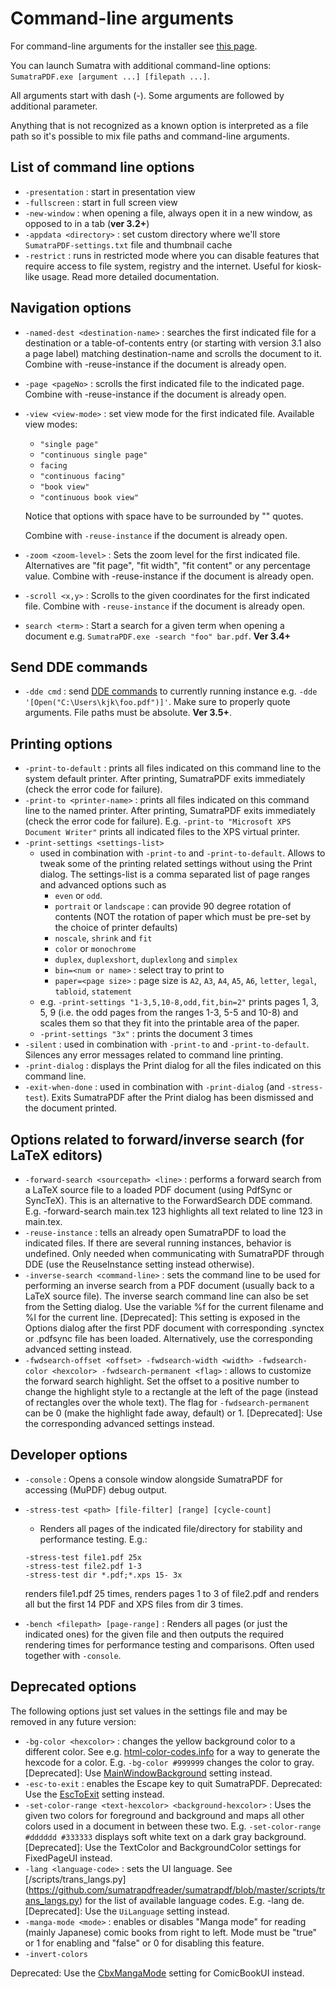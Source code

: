 # Command-line arguments

For command-line arguments for the installer see [this page](Installer-cmd-line-arguments.md).

You can launch Sumatra with additional command-line options: `SumatraPDF.exe [argument ...] [filepath ...]`.

All arguments start with dash (-). Some arguments are followed by additional parameter.

Anything that is not recognized as a known option is interpreted as a file path so it's possible to mix file paths and command-line arguments.

## List of command line options

- `-presentation` : start in presentation view
- `-fullscreen` : start in full screen view
- `-new-window` : when opening a file, always open it in a new window, as opposed to in a tab (**ver 3.2+**)
- `-appdata <directory>` : set custom directory where we'll store `SumatraPDF-settings.txt` file and thumbnail cache
- `-restrict` : runs in restricted mode where you can disable features that require access to file system, registry and the internet. Useful for kiosk-like usage. Read more detailed documentation.

## Navigation options

- `-named-dest <destination-name>` : searches the first indicated file for a destination or a table-of-contents entry (or starting with version 3.1 also a page label) matching destination-name and scrolls the document to it. Combine with -reuse-instance if the document is already open.
- `-page <pageNo>` : scrolls the first indicated file to the indicated page. Combine with -reuse-instance if the document is already open.
- `-view <view-mode>` : set view mode for the first indicated file. Available view modes:
    - `"single page"`
    - `"continuous single page"`
    - `facing`
    - `"continuous facing"`
    - `"book view"`
    - `"continuous book view"`
    
     Notice that options with space have to be surrounded by "" quotes.
    
    Combine with `-reuse-instance` if the document is already open.
    
- `-zoom <zoom-level>` : Sets the zoom level for the first indicated file. Alternatives are "fit page", "fit width", "fit content" or any percentage value. Combine with -reuse-instance if the document is already open.
- `-scroll <x,y>` : Scrolls to the given coordinates for the first indicated file. Combine with `-reuse-instance` if the document is already open.
- `search <term>` : Start a search for a given term when opening a document e.g. `SumatraPDF.exe -search "foo" bar.pdf`. **Ver 3.4+**

## Send DDE commands

- `-dde cmd` : send [DDE commands](DDE-Commands.md) to currently running instance e.g. `-dde '[Open("C:\Users\kjk\foo.pdf")]'`. Make sure to properly quote arguments. File paths must be absolute. **Ver 3.5+**.

## Printing options

- `-print-to-default` : prints all files indicated on this command line to the system default printer. After printing, SumatraPDF exits immediately (check the error code for failure).
- `-print-to <printer-name>` : prints all files indicated on this command line to the named printer. After printing, SumatraPDF exits immediately (check the error code for failure). E.g. `-print-to "Microsoft XPS Document Writer"` prints all indicated files to the XPS virtual printer.
- `-print-settings <settings-list>`
    - used in combination with `-print-to` and `-print-to-default`. Allows to tweak some of the printing related settings without using the Print dialog. The settings-list is a comma separated list of page ranges and advanced options such as
        - `even` or `odd`.
        - `portrait` or `landscape` : can provide 90 degree rotation of contents (NOT the rotation of paper which must be pre-set by the choice of printer defaults)
        - `noscale`, `shrink` and `fit`
        - `color` or `monochrome`
        - `duplex`, `duplexshort`, `duplexlong` and `simplex`
        - `bin=<num or name>` : select tray to print to
        - `paper=<page size>` : page size is `A2`, `A3`, `A4`, `A5`, `A6`, `letter`, `legal`, `tabloid`, `statement`
    - e.g. `-print-settings "1-3,5,10-8,odd,fit,bin=2"` prints pages 1, 3, 5, 9 (i.e. the odd pages from the ranges 1-3, 5-5 and 10-8) and scales them so that they fit into the printable area of the paper.
    - `-print-settings "3x"` : prints the document 3 times
- `-silent` : used in combination with `-print-to` and `-print-to-default`. Silences any error messages related to command line printing.
- `-print-dialog` : displays the Print dialog for all the files indicated on this command line.
- `-exit-when-done` : used in combination with `-print-dialog` (and `-stress-test`). Exits SumatraPDF after the Print dialog has been dismissed and the document printed.

## Options related to forward/inverse search (for LaTeX editors)

- `-forward-search <sourcepath> <line>` : performs a forward search from a LaTeX source file to a loaded PDF document (using PdfSync or SyncTeX). This is an alternative to the ForwardSearch DDE command. E.g. -forward-search main.tex 123 highlights all text related to line 123 in main.tex.
- `-reuse-instance` : tells an already open SumatraPDF to load the indicated files. If there are several running instances, behavior is undefined. Only needed when communicating with SumatraPDF through DDE (use the ReuseInstance setting instead otherwise).
- `-inverse-search <command-line>` : sets the command line to be used for performing an inverse search from a PDF document (usually back to a LaTeX source file). The inverse search command line can also be set from the Setting dialog. Use the variable %f for the current filename and %l for the current line.
[Deprecated]: This setting is exposed in the Options dialog after the first PDF document with corresponding .synctex or .pdfsync file has been loaded. Alternatively, use the corresponding advanced setting instead.
- `-fwdsearch-offset <offset> -fwdsearch-width <width> -fwdsearch-color <hexcolor> -fwdsearch-permanent <flag>` : allows to customize the forward search highlight. Set the offset to a positive number to change the highlight style to a rectangle at the left of the page (instead of rectangles over the whole text). The flag for `-fwdsearch-permanent` can be 0 (make the highlight fade away, default) or 1.
[Deprecated]: Use the corresponding advanced settings instead.

## Developer options

- `-console` : Opens a console window alongside SumatraPDF for accessing (MuPDF) debug output.
- `-stress-test <path> [file-filter] [range] [cycle-count]`
    - Renders all pages of the indicated file/directory for stability and performance testing. E.g.:
    
    ```
    -stress-test file1.pdf 25x
    -stress-test file2.pdf 1-3
    -stress-test dir *.pdf;*.xps 15- 3x
    ```
    
    renders file1.pdf 25 times, renders pages 1 to 3 of file2.pdf and renders all but the first 14 PDF and XPS files from dir 3 times.
    
- `-bench <filepath> [page-range]` : Renders all pages (or just the indicated ones) for the given file and then outputs the required rendering times for performance testing and comparisons. Often used together with `-console`.

## Deprecated options

The following options just set values in the settings file and may be removed in any future version:

- `-bg-color <hexcolor>` : changes the yellow background color to a different color. See e.g. [html-color-codes.info](https://html-color-codes.info/) for a way to generate the hexcode for a color. E.g. `-bg-color #999999` changes the color to gray.
[Deprecated]: Use [MainWindowBackground](https://www.sumatrapdfreader.org/settings/settings.html#MainWindowBackground) setting instead.
- `-esc-to-exit` : enables the Escape key to quit SumatraPDF. Deprecated: Use the [EscToExit](https://www.sumatrapdfreader.org/settings.html#EscToExit) setting instead.
- `-set-color-range <text-hexcolor> <background-hexcolor>` : Uses the given two colors for foreground and background and maps all other colors used in a document in between these two. E.g. `-set-color-range #dddddd #333333` displays soft white text on a dark gray background. [Deprecated]: Use the TextColor and BackgroundColor settings for FixedPageUI instead.
- `-lang <language-code>` : sets the UI language. See [/scripts/trans_langs.py] (https://github.com/sumatrapdfreader/sumatrapdf/blob/master/scripts/trans_langs.py) for the list of available language codes. E.g. -lang de. [Deprecated]: Use the `UiLanguage` setting instead.
- `-manga-mode <mode>` : enables or disables "Manga mode" for reading (mainly Japanese) comic books from right to left. Mode must be "true" or 1 for enabling and "false" or 0 for disabling this feature.
- `-invert-colors`

Deprecated: Use the [CbxMangaMode](https://www.sumatrapdfreader.org/settings.html#ComicBookUI_CbxMangaMode) setting for ComicBookUI instead.